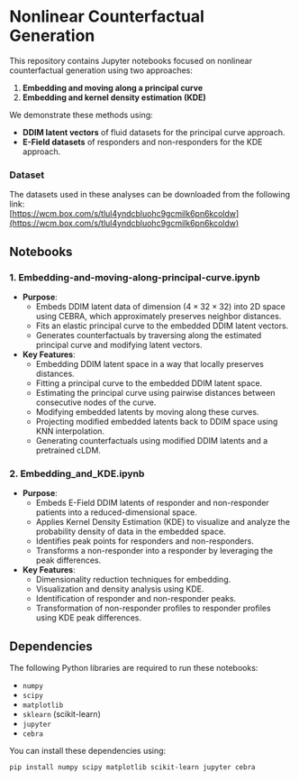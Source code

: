 # Nonlinear Counterfactual Generation

This repository contains Jupyter notebooks focused on nonlinear counterfactual generation using two approaches:  
1. **Embedding and moving along a principal curve**  
2. **Embedding and kernel density estimation (KDE)**  

We demonstrate these methods using:  
- **DDIM latent vectors** of fluid datasets for the principal curve approach.  
- **E-Field datasets** of responders and non-responders for the KDE approach.

### Dataset
The datasets used in these analyses can be downloaded from the following link:  
[https://wcm.box.com/s/tlul4yndcbluohc9gcmilk6pn6kcoldw](https://wcm.box.com/s/tlul4yndcbluohc9gcmilk6pn6kcoldw)


## Notebooks

### 1. **Embedding-and-moving-along-principal-curve.ipynb**
   - **Purpose**: 
     - Embeds DDIM latent data of dimension ($4 \times 32 \times 32$) into 2D space using CEBRA, which approximately preserves neighbor distances.
     - Fits an elastic principal curve to the embedded DDIM latent vectors.
     - Generates counterfactuals by traversing along the estimated principal curve and modifying latent vectors.
   - **Key Features**:
     - Embedding DDIM latent space in a way that locally preserves distances.
     - Fitting a principal curve to the embedded DDIM latent space.
     - Estimating the principal curve using pairwise distances between consecutive nodes of the curve.
     - Modifying embedded latents by moving along these curves.
     - Projecting modified embedded latents back to DDIM space using KNN interpolation.
     - Generating counterfactuals using modified DDIM latents and a pretrained cLDM.

### 2. **Embedding_and_KDE.ipynb**
   - **Purpose**: 
     - Embeds E-Field DDIM latents of responder and non-responder patients into a reduced-dimensional space.
     - Applies Kernel Density Estimation (KDE) to visualize and analyze the probability density of data in the embedded space.
     - Identifies peak points for responders and non-responders.
     - Transforms a non-responder into a responder by leveraging the peak differences.
   - **Key Features**:
     - Dimensionality reduction techniques for embedding.
     - Visualization and density analysis using KDE.
     - Identification of responder and non-responder peaks.
     - Transformation of non-responder profiles to responder profiles using KDE peak differences.

## Dependencies
The following Python libraries are required to run these notebooks:
- `numpy`
- `scipy`
- `matplotlib`
- `sklearn` (scikit-learn)
- `jupyter`
- `cebra`

You can install these dependencies using:
```bash
pip install numpy scipy matplotlib scikit-learn jupyter cebra
